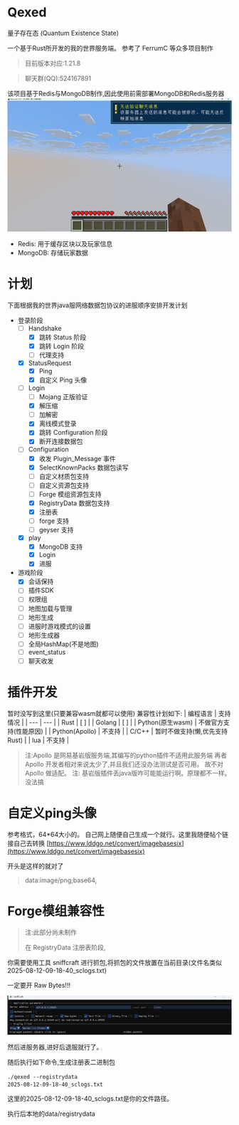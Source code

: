 # Qexed
量子存在态 (Quantum Existence State)

一个基于Rust所开发的我的世界服务端。
参考了 FerrumC 等众多项目制作
> 目前版本对应:1.21.8

> 聊天群(QQ):524167891

该项目基于Redis与MongoDB制作,因此使用前需部署MongoDB和Redis服务器
![alt text](doc/readme_join_server.png)
- Redis: 用于缓存区块以及玩家信息
- MongoDB: 存储玩家数据
# 计划
下面根据我的世界java服网络数据包协议的进服顺序安排开发计划
- 登录阶段
    - [ ] Handshake
        - [x] 跳转 Status 阶段
        - [x] 跳转 Login 阶段
        - [ ] 代理支持
    - [x] StatusRequest
        - [x] Ping
        - [x] 自定义 Ping 头像
    - [ ] Login
        - [ ] Mojang 正版验证
        - [x] 解压缩
        - [ ] 加解密
        - [x] 离线模式登录
        - [x] 跳转 Configuration 阶段
        - [x] 断开连接数据包
    - [ ] Configuration
        - [x] 收发 Plugin_Message 事件
        - [x] SelectKnownPacks 数据包读写
        - [ ] 自定义材质包支持
        - [ ] 自定义资源包支持
        - [ ] Forge 模组资源包支持
        - [x] RegistryData 数据包支持
        - [x] 注册表
        - [ ] forge 支持
        - [ ] geyser 支持
    - [x] play
        - [x] MongoDB 支持
        - [x] Login 
        - [x] 进服

- 游戏阶段
    - [x] 会话保持
    - [ ] 插件SDK
    - [ ] 权限组
    - [ ] 地图加载与管理
    - [ ] 地形生成
    - [ ] 进服时游戏模式的设置
    - [ ] 地形生成器
    - [ ] 全局HashMap(不是地图)
    - [ ] event_status 
    - [ ] 聊天收发
# 插件开发
暂时没写到这里(只要兼容wasm就都可以使用)
兼容性计划如下:
| 编程语言 | 支持情况 |
| --- | --- |
| Rust | [ ] |
| Golang | [ ] |
| Python(原生wasm) | 不做官方支持(性能原因) |
| Python(Apollo) | 不支持 |
| C/C++ | 暂时不做支持(懒,优先支持Rust) |
| lua | 不支持 |

> 注:Apollo 是网易基岩版服务端,其编写的python插件不适用此服务端
> 再者Apollo 开发者相对来说太少了,并且我们还没办法测试是否可用。
> 故不对 Apollo 做适配。
> 注: 基岩版插件丢java版咋可能能运行啊。原理都不一样。没法搞
# 自定义ping头像
参考格式，64*64大小的。
自己网上随便自己生成一个就行。这里我随便帖个链接自己去转换
[https://www.lddgo.net/convert/imagebasesix](https://www.lddgo.net/convert/imagebasesix)

开头是这样的就对了

> data:image/png;base64,

# Forge模组兼容性
> 注:此部分尚未制作
>
> 在 RegistryData 注册表阶段,

你需要使用工具 sniffcraft 进行抓包,将抓包的文件放置在当前目录(文件名类似 2025-08-12-09-18-40_sclogs.txt)

一定要开 Raw Bytes!!!

![alt text](doc/readme1.png)

然后进服务器,进好后退服就行了。

随后执行如下命令,生成注册表二进制包

<code>./qexed --registrydata 2025-08-12-09-18-40_sclogs.txt</code>

这里的2025-08-12-09-18-40_sclogs.txt是你的文件路径。

执行后本地的data/registrydata 